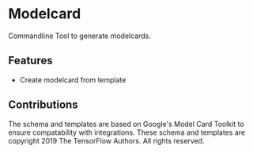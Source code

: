 # Modelcard

Commandline Tool to generate modelcards.

## Features

- Create modelcard from template

## Contributions

The schema and templates are based on Google's Model Card Toolkit to ensure compatability with integrations.
These schema and templates are copyright 2019 The TensorFlow Authors. All rights reserved.
